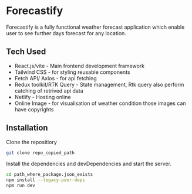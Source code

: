 # Forecastify

Forecastify is a fully functional weather forecast application which enable user to see further days forecast for any location.

## Tech Used

- React.js/vite - Main frontend development framework
- Tailwind CSS - for styling reusable components
- Fetch API/ Axios - for api fetching
- Redux toolkit/RTK Query - State management, Rtk query also perform catching of retrived api data
- Netlify - Hosting online
- Online Image - for visualisation of weather condition those images can have copyrights

## Installation

Clone the repositiory

```sh
git clone repo_copied_path
```

Install the dependencies and devDependencies and start the server.

```sh
cd path_where_package.json_exists
npm install --legacy-peer-deps
npm run dev
```

